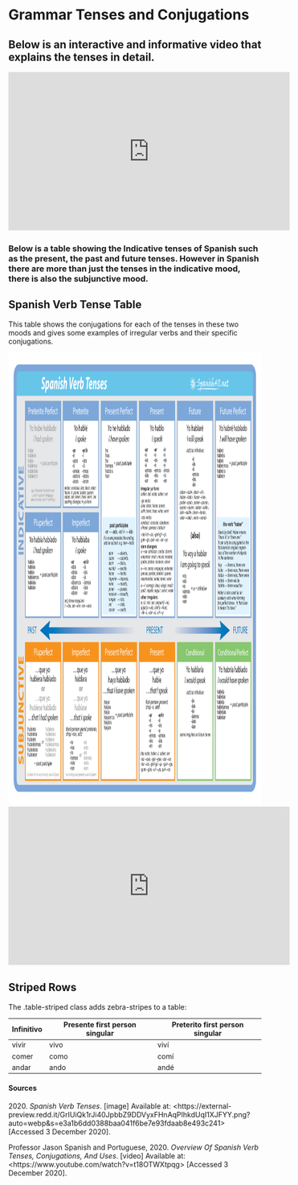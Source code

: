 <h1>Grammar Tenses and Conjugations</h1>
<h2>Below is an interactive and informative video that explains the tenses in detail.&nbsp;</h2>
<div class="container">
<iframe width="560" height="315" src="https://www.youtube.com/embed/t18OTWXtpqg" frameborder="0" allow="accelerometer; autoplay; clipboard-write; encrypted-media; gyroscope; picture-in-picture" allowfullscreen></iframe>
  </div>

<h3>Below is a table showing the Indicative tenses of Spanish such as the present, the past and future tenses. However in Spanish there are more than just the tenses in the indicative mood, there is also the subjunctive mood. </h3>

<div class="container">
  <h2>Spanish Verb Tense Table</h2>
  <p>This table shows the conjugations for each of the tenses in these two moods and gives some examples of irregular verbs and their specific conjugations.</p>
  <img class="img-responsive" src="grammar .png" alt="Grammar " width="900" height="900"> 
</div>


<iframe width="560" height="315" src="https://www.youtube.com/embed/--BHuKeveg4" frameborder="0" allow="accelerometer; autoplay; clipboard-write; encrypted-media; gyroscope; picture-in-picture" allowfullscreen></iframe>
		
	
	
<h2>Striped Rows</h2>
  <p>The .table-striped class adds zebra-stripes to a table:</p>            
  <table class="table table-striped">
    <thead>
      <tr>
        <th>Infinitivo</th>
        <th>Presente first person singular</th>
        <th>Preterito first person singular</th>
      </tr>
    </thead>
    <tbody>
      <tr>
        <td>vivir</td>
        <td>vivo</td>
        <td>viví</td>
      </tr>
      <tr>
        <td>comer</td>
        <td>como</td>
        <td>comí</td>
      </tr>
      <tr>
        <td>andar</td>
        <td>ando</td>
        <td>andé</td>
      </tr>
    </tbody>
  </table>


<h4>Sources</h4>
<p>2020.&nbsp;<em>Spanish Verb Tenses</em>. [image] Available at: &lt;https://external-preview.redd.it/GrIUiQk1rJi40JpbbZ9DDVyxFHnAqPIhkdUqI1XJFYY.png?auto=webp&amp;s=e3a1b6dd0388baa041f6be7e93fdaab8e493c241&gt; [Accessed 3 December 2020].</p>
<p>Professor Jason Spanish and Portuguese, 2020.&nbsp;<em>Overview Of Spanish Verb Tenses, Conjugations, And Uses</em>. [video] Available at: &lt;https://www.youtube.com/watch?v=t18OTWXtpqg&gt; [Accessed 3 December 2020].</p>
